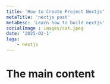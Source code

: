 ```yaml
---
title: 'How to Create Project Nextjs'
metaTitle: 'nextjs post'
metaDesc: 'Learn how to build nextjs'
socialImage : images/cat.jpeg
date: '2025-02-1'
tags:
    - nextjs
---
```


# The main content
